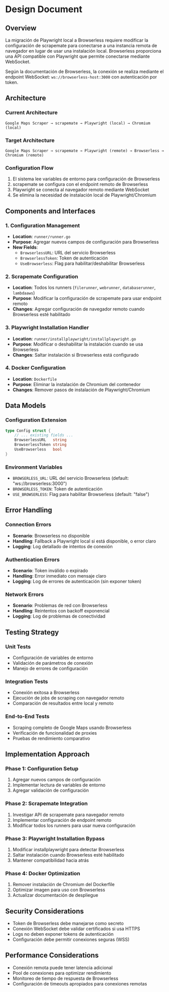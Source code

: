 # Design Document

## Overview

La migración de Playwright local a Browserless requiere modificar la configuración de scrapemate para conectarse a una instancia remota de navegador en lugar de usar una instalación local. Browserless proporciona una API compatible con Playwright que permite conectarse mediante WebSocket.

Según la documentación de Browserless, la conexión se realiza mediante el endpoint WebSocket: `ws://browserless-host:3000` con autenticación por token.

## Architecture

### Current Architecture
```
Google Maps Scraper → scrapemate → Playwright (local) → Chromium (local)
```

### Target Architecture
```
Google Maps Scraper → scrapemate → Playwright (remote) → Browserless → Chromium (remote)
```

### Configuration Flow
1. El sistema lee variables de entorno para configuración de Browserless
2. scrapemate se configura con el endpoint remoto de Browserless
3. Playwright se conecta al navegador remoto mediante WebSocket
4. Se elimina la necesidad de instalación local de Playwright/Chromium

## Components and Interfaces

### 1. Configuration Management
- **Location**: `runner/runner.go`
- **Purpose**: Agregar nuevos campos de configuración para Browserless
- **New Fields**:
  - `BrowserlessURL`: URL del servicio Browserless
  - `BrowserlessToken`: Token de autenticación
  - `UseBrowserless`: Flag para habilitar/deshabilitar Browserless

### 2. Scrapemate Configuration
- **Location**: Todos los runners (`filerunner`, `webrunner`, `databaserunner`, `lambdaaws`)
- **Purpose**: Modificar la configuración de scrapemate para usar endpoint remoto
- **Changes**: Agregar configuración de navegador remoto cuando Browserless esté habilitado

### 3. Playwright Installation Handler
- **Location**: `runner/installplaywright/installplaywright.go`
- **Purpose**: Modificar o deshabilitar la instalación cuando se usa Browserless
- **Changes**: Saltar instalación si Browserless está configurado

### 4. Docker Configuration
- **Location**: `Dockerfile`
- **Purpose**: Eliminar la instalación de Chromium del contenedor
- **Changes**: Remover pasos de instalación de Playwright/Chromium

## Data Models

### Configuration Extension
```go
type Config struct {
    // ... existing fields ...
    BrowserlessURL   string
    BrowserlessToken string
    UseBrowserless   bool
}
```

### Environment Variables
- `BROWSERLESS_URL`: URL del servicio Browserless (default: "ws://browserless:3000")
- `BROWSERLESS_TOKEN`: Token de autenticación
- `USE_BROWSERLESS`: Flag para habilitar Browserless (default: "false")

## Error Handling

### Connection Errors
- **Scenario**: Browserless no disponible
- **Handling**: Fallback a Playwright local si está disponible, o error claro
- **Logging**: Log detallado de intentos de conexión

### Authentication Errors
- **Scenario**: Token inválido o expirado
- **Handling**: Error inmediato con mensaje claro
- **Logging**: Log de errores de autenticación (sin exponer token)

### Network Errors
- **Scenario**: Problemas de red con Browserless
- **Handling**: Reintentos con backoff exponencial
- **Logging**: Log de problemas de conectividad

## Testing Strategy

### Unit Tests
- Configuración de variables de entorno
- Validación de parámetros de conexión
- Manejo de errores de configuración

### Integration Tests
- Conexión exitosa a Browserless
- Ejecución de jobs de scraping con navegador remoto
- Comparación de resultados entre local y remoto

### End-to-End Tests
- Scraping completo de Google Maps usando Browserless
- Verificación de funcionalidad de proxies
- Pruebas de rendimiento comparativo

## Implementation Approach

### Phase 1: Configuration Setup
1. Agregar nuevos campos de configuración
2. Implementar lectura de variables de entorno
3. Agregar validación de configuración

### Phase 2: Scrapemate Integration
1. Investigar API de scrapemate para navegador remoto
2. Implementar configuración de endpoint remoto
3. Modificar todos los runners para usar nueva configuración

### Phase 3: Playwright Installation Bypass
1. Modificar installplaywright para detectar Browserless
2. Saltar instalación cuando Browserless esté habilitado
3. Mantener compatibilidad hacia atrás

### Phase 4: Docker Optimization
1. Remover instalación de Chromium del Dockerfile
2. Optimizar imagen para uso con Browserless
3. Actualizar documentación de despliegue

## Security Considerations

- Token de Browserless debe manejarse como secreto
- Conexión WebSocket debe validar certificados si usa HTTPS
- Logs no deben exponer tokens de autenticación
- Configuración debe permitir conexiones seguras (WSS)

## Performance Considerations

- Conexión remota puede tener latencia adicional
- Pool de conexiones para optimizar rendimiento
- Monitoreo de tiempo de respuesta de Browserless
- Configuración de timeouts apropiados para conexiones remotas